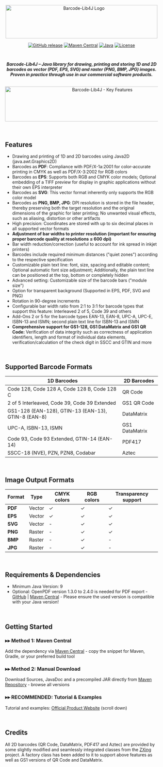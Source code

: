 <div align="center">
  <img width="500" height="110" src="https://github.com/user-attachments/assets/ec774370-63be-4db3-9cb4-e6561918a807" alt="Barcode-Lib4J Logo">

  [![GitHub release](https://img.shields.io/github/release/vws-java/Barcode-Lib4J.svg)](https://github.com/vws-java/Barcode-Lib4J/releases)
  [![Maven Central](https://img.shields.io/maven-central/v/de.vwsoft/barcodelib4j.svg)](https://central.sonatype.com/artifact/de.vwsoft/barcodelib4j)
  [![Java](https://img.shields.io/badge/Java-9%2B-blue.svg)](https://www.oracle.com/java/)
  [![License](https://img.shields.io/badge/License-Apache%202.0-blue.svg)](https://opensource.org/licenses/Apache-2.0)

</div>
<br>
<p align="center">
  <strong><em>Barcode-Lib4J &ndash; Java library for drawing, printing and storing 1D and 2D barcodes as vector (PDF, EPS, SVG) and raster (PNG, BMP, JPG) images. Proven in practice through use in our commercial software products.</em></strong>
</p>
<br>
<div align="center">
  <img width="868" height="160" style="width:39.06rem;height:7.2rem" src="https://github.com/user-attachments/assets/23e4475f-3c24-4bf4-83c3-8b923ecbab07" alt="Barcode-Lib4J - Key Features">
</div>
<br>
<br>

## Features
- Drawing and printing of 1D and 2D barcodes using Java2D (java.awt.Graphics2D)
- Barcodes as **PDF**: Compliance with PDF/X-1a:2001 for color-accurate printing in CMYK as well as PDF/X-3:2002 for RGB colors
- Barcodes as **EPS**: Supports both RGB and CMYK color models; Optional embedding of a TIFF preview for display in graphic applications without their own EPS interpreter
- Barcodes as **SVG**: This vector format inherently only supports the RGB color model
- Barcodes as **PNG, BMP, JPG**: DPI resolution is stored in the file header, thereby preserving both the target resolution and the original dimensions of the graphic for later printing; No unwanted visual effects, such as aliasing, distortion or other artifacts
- High precision: Coordinates are stored with up to six decimal places in all supported vector formats
- **Adjustment of bar widths to printer resolution (important for ensuring proper barcode quality at resolutions ≤ 600 dpi)**
- Bar width reduction/correction (useful to account for ink spread in inkjet printers)
- Barcodes include required minimum distances ("quiet zones") according to the respective specification
- Customizable plain text line: font, size, spacing and editable content; Optional automatic font size adjustment; Additionally, the plain text line can be positioned at the top, bottom or completely hidden
- Advanced setting: Customizable size of the barcode bars ("module size")
- Option for transparent background (Supported in EPS, PDF, SVG and PNG)
- Rotation in 90-degree increments
- Configurable bar width ratio from 2:1 to 3:1 for barcode types that support this feature: Interleaved 2 of 5, Code 39 and others
- Add-Ons 2 or 5 for the barcode types EAN-13, EAN-8, UPC-A, UPC-E, ISBN-13 and ISMN; second plain text line for ISBN-13 and ISMN
- **Comprehensive support for GS1-128, GS1 DataMatrix and GS1 QR Code:** Verification of data integrity such as correctness of application identifiers, length and format of individual data elements, verification/calculation of the check digit in SSCC and GTIN and more
<br>

## Supported Barcode Formats
| 1D Barcodes | 2D Barcodes
|-------------|-------------
| Code 128, Code 128 A, Code 128 B, Code 128 C | QR Code
| 2 of 5 Interleaved, Code 39, Code 39 Extended | GS1 QR Code
| GS1-128 (EAN-128), GTIN-13 (EAN-13), GTIN-8 (EAN-8) | DataMatrix
| UPC-A, ISBN-13, ISMN | GS1 DataMatrix
| Code 93, Code 93 Extended, GTIN-14 (EAN-14) | PDF417
| SSCC-18 (NVE), PZN, PZN8, Codabar | Aztec
<br>

## Image Output Formats
| Format | Type | CMYK colors | RGB colors | Transparency support
|--------|---------------|------|-----|------------------------
| **PDF** | Vector | ✓ | ✓ | ✓
| **EPS** | Vector | ✓ | ✓ | ✓
| **SVG** | Vector | - | ✓ | ✓
| **PNG** | Raster | - | ✓ | ✓
| **BMP** | Raster | - | ✓ | -
| **JPG** | Raster | - | ✓ | -
<br>

## Requirements & Dependencies
- Minimum Java Version: 9
- Optional: OpenPDF version 1.3.0 to 2.4.0 is needed for PDF export - [GitHub](https://github.com/LibrePDF/OpenPDF) | [Maven Central](https://central.sonatype.com/artifact/com.github.librepdf/openpdf) - Please ensure the used version is compatible with your Java version!
<br>

## Getting Started
### &#9656;&#9656; Method 1: Maven Central
Add the dependency via [Maven Central](https://central.sonatype.com/artifact/de.vwsoft/barcodelib4j) - copy the snippet for Maven, Gradle, or your preferred build tool

### &#9656;&#9656; Method 2: Manual Download
Download Sources, JavaDoc and a precompiled JAR directly from [Maven Repository](https://repo1.maven.org/maven2/de/vwsoft/barcodelib4j/) - browse all versions

### &#9656;&#9656; RECOMMENDED: Tutorial & Examples
Tutorial and examples: [Official Product Website](https://www.vw-software.com/java-barcode-library/)  (scroll down)

<br>

## Credits
All 2D barcodes (QR Code, DataMatrix, PDF417 and Aztec) are provided by some slightly modified and seamlessly integrated classes from the [ZXing](https://github.com/zxing/zxing) project. A factory class has been added to it to support above features as well as GS1 versions of QR Code and DataMatrix.



